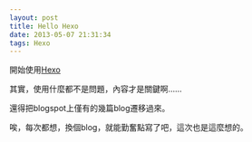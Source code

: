 ```yaml
---
layout: post
title: Hello Hexo
date: 2013-05-07 21:31:34
tags: Hexo
---
```


開始使用[Hexo](http://zespia.tw/hexo/)

其實，使用什麼都不是問題，內容才是關鍵啊……

還得把blogspot上僅有的幾篇blog遷移過來。

唉，每次都想，換個blog，就能勤奮點寫了吧，這次也是這麼想的。

